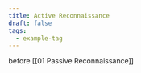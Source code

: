 ```yaml
---
title: Active Reconnaissance
draft: false
tags:
  - example-tag
---
```

before [[01 Passive Reconnaissance]]
